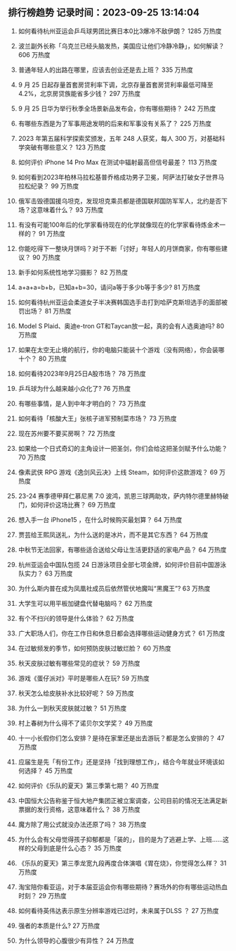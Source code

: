
## 排行榜趋势 记录时间：2023-09-25 13:14:04
  
  1. 如何看待杭州亚运会乒乓球男团比赛日本0比3爆冷不敌伊朗？ 1285 万热度
    
  2. 波兰副外长称「乌克兰已经头脑发热，美国应让他们冷静冷静」，如何解读？ 606 万热度
    
  3. 普通年轻人的出路在哪里，应该去创业还是去上班？ 335 万热度
    
  4. 9 月 25 日起存量首套房贷利率下调，北京存量首套房贷利率最低可降至4.2%，北京房贷族能省多少钱？ 297 万热度
    
  5. 9 月 25 日华为举行秋季全场景新品发布会，你有哪些期待？ 242 万热度
    
  6. 有哪些东西是为了军事用途发明的后来和军事没有关系了？ 225 万热度
    
  7. 2023 年第五届科学探索奖颁发，五年 248 人获奖，每人 300 万，对基础科学突破有哪些意义？ 123 万热度
    
  8. 如何评价 iPhone 14 Pro Max 在测试中辐射最高但信号最差？ 113 万热度
    
  9. 如何看到2023年柏林马拉松基普乔格成功男子卫冕，阿萨法打破女子世界马拉松纪录？ 99 万热度
    
  10. 俄军击毁德国援乌坦克，发现坦克乘员都是德国联邦国防军军人，北约是否下场？这意味着什么？ 93 万热度
    
  11. 有没有可能100年后的化学家看待现在的化学就像现在的化学家看待炼金术一样的？ 91 万热度
    
  12. 你能吃得下一整块月饼吗？对于不断「讨好」年轻人的月饼商家，你有哪些建议？ 90 万热度
    
  13. 新手如何系统性地学习摄影？ 82 万热度
    
  14. a+a+a=b+b，已知a+b=30，请问a等于多少b等于多少? 81 万热度
    
  15. 如何看待杭州亚运会柔道女子半决赛韩国选手击打到哈萨克斯坦选手的面部被罚出场？ 81 万热度
    
  16. Model S Plaid、奥迪e-tron GT和Taycan放一起，真的会有人选奥迪吗? 80 万热度
    
  17. 如果在太空无止境的航行，你的电脑只能装十个游戏（没有网络），你会装哪十个？ 80 万热度
    
  18. 如何看待2023年9月25日A股市场？ 78 万热度
    
  19. 乒乓球为什么越来越小众化了? 76 万热度
    
  20. 有哪些事情，是人到中年才明白的？ 73 万热度
    
  21. 如何看待「核酸大王」张核子进军预制菜市场？ 73 万热度
    
  22. 现在苏州要不要买房啊？ 72 万热度
    
  23. 如果给一个日式奇幻的主角设计一把圣剑，你们会给这把圣剑赋予什么功能？ 70 万热度
    
  24. 像素武侠 RPG 游戏《逸剑风云决》上线 Steam，如何评价这款游戏？ 69 万热度
    
  25. 23-24 赛季德甲拜仁慕尼黑 7:0 波鸿，凯恩三球两助攻，萨内特尔德里赫特破门，如何评价这场比赛？ 69 万热度
    
  26. 想入手一台 iPhone15 ，在什么时候购买最划算？ 64 万热度
    
  27. 贾芸给王熙凤送礼，为什么送的是冰片，而不是其它东西？ 64 万热度
    
  28. 中秋节无法回家，有哪些适合送给父母让生活更舒适的家电产品？ 64 万热度
    
  29. 杭州亚运会中国队包揽 24 日游泳项目全部七项金牌，如何评价目前中国游泳队实力？ 63 万热度
    
  30. 为什么斯内普在成为凤凰社成员后依然管伏地魔叫“黑魔王”? 63 万热度
    
  31. 大学生可以用平板加键盘代替电脑吗？ 62 万热度
    
  32. 有个不扫兴的领导是什么体验？ 62 万热度
    
  33. 广大职场人们，你在工作日和休息日都会选择哪些运动健身方式？ 61 万热度
    
  34. 在过敏频发的季节，如何预防皮肤过敏烂脸？ 60 万热度
    
  35. 秋天皮肤过敏有哪些常见的症状？ 59 万热度
    
  36. 游戏《蛋仔派对》平时是哪些人在玩? 59 万热度
    
  37. 秋天怎么给皮肤补水比较好呢？ 59 万热度
    
  38. 为什么一到秋天皮肤就过敏？ 51 万热度
    
  39. 村上春树为什么得不了诺贝尔文学奖？ 49 万热度
    
  40. 十一小长假你们怎么安排？是待在家里还是出去游玩？都是怎么安排的？ 47 万热度
    
  41. 应届生是先「有份工作」还是坚持「找到理想工作」，结合今年就业环境该如何选择？ 45 万热度
    
  42. 如何评价《乐队的夏天》第三季第七期？ 40 万热度
    
  43. 中国恒大公告称鉴于恒大地产集团正被立案调查，公司目前的情况无法满足新票据的发行资格，这意味着什么？ 38 万热度
    
  44. 魔方除了用公式就没办法还原了吗？ 38 万热度
    
  45. 为什么会有父母觉得孩子抑郁都是「装的」，目的是为了逃避上学、上班……这样的父母到底是什么心态？ 35 万热度
    
  46. 《乐队的夏天》第三季龙宽九段再度合体演唱《胃在烧》，你觉得怎么样？ 31 万热度
    
  47. 淘宝陪你看亚运，对于本届亚运会你有哪些期待？赛场外的你有哪些运动热血时刻？ 29 万热度
    
  48. 如何看待英伟达表示原生分辨率游戏已过时，未来属于DLSS ？ 27 万热度
    
  49. 强者的本质是什么? 27 万热度
    
  50. 为什么领导的心腹很少有异性？ 24 万热度
    